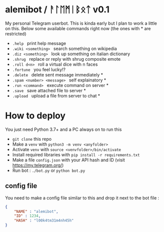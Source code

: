 # alemibot / ᚨᛚᛖᛗᛁᛒᛟᛏ  v0.1
My personal Telegram userbot. This is kinda early but I plan to work a little on this.
Below some available commands right now (the ones with * are restricted)
* `.help ` print help message
* `.wiki <something> ` search something on wikipedia
* `.diz <something> ` look up something on italian dictionary
* `.shrug ` replace or reply with shrug composite emote
* `.roll d<n> ` roll a virtual dice with n faces
* `.fortune ` you feel lucky!?
* `.delete ` delete sent message immediately *
* `.spam <number> <message> ` self explainatory *
* `.run <command> ` execute command on server *
* `.save ` save attached file to server *
* `.upload ` upload a file from server to chat *

# How to deploy
You just need Python 3.7+ and a PC always on to run this
* `git clone` this repo
* Make a `venv` with `python3 -m venv <anyfolder>`
* Activate `venv` with `source <venvfolder>/bin/activate`
* Install required libraries with `pip install -r requirements.txt`
* Make a file `config.json` with your API hash and ID (visit https://my.telegram.org/)
* Run bot : `./bot.py` or `python bot.py`

## config file
You need to make a config file similar to this and drop it next to the bot file :
```json
{
	"NAME" : "alemibot",
	"ID" : 1234,
	"HASH" : "l00k4tm31m4nh45h"
}
```

